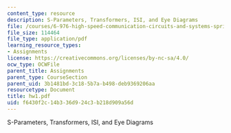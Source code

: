 ```yaml
---
content_type: resource
description: S-Parameters, Transformers, ISI, and Eye Diagrams
file: /courses/6-976-high-speed-communication-circuits-and-systems-spring-2003/f6430f2c14b336d924c3b218d909a56d_hw1.pdf
file_size: 114464
file_type: application/pdf
learning_resource_types:
- Assignments
license: https://creativecommons.org/licenses/by-nc-sa/4.0/
ocw_type: OCWFile
parent_title: Assignments
parent_type: CourseSection
parent_uid: 3b1481bd-3c18-5b7a-b498-deb9369206aa
resourcetype: Document
title: hw1.pdf
uid: f6430f2c-14b3-36d9-24c3-b218d909a56d
---
```

S-Parameters, Transformers, ISI, and Eye Diagrams